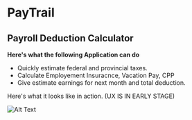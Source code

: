 # PayTrail

## Payroll Deduction Calculator ##

**Here's what the following Application can do**

* Quickly estimate federal and provincial taxes.
* Calculate Employement Insuracnce, Vacation Pay, CPP 
* Give estimate earnings for next month and total deduction.

Here's what it looks like in action. (UX IS IN EARLY STAGE)

![Alt Text](https://github.com/YASH12366/PayTrail/blob/master/PayTrailDemo.gif)

